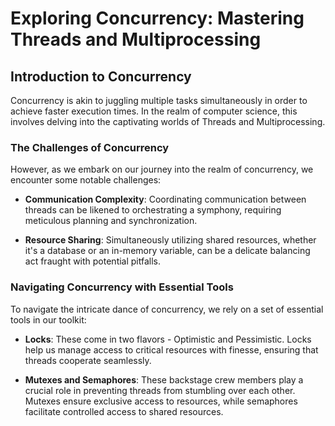 # Exploring Concurrency: Mastering Threads and Multiprocessing

## Introduction to Concurrency

Concurrency is akin to juggling multiple tasks simultaneously in order to achieve faster execution times. In the realm of computer science, this involves delving into the captivating worlds of Threads and Multiprocessing.

### The Challenges of Concurrency

However, as we embark on our journey into the realm of concurrency, we encounter some notable challenges:

- **Communication Complexity**: Coordinating communication between threads can be likened to orchestrating a symphony, requiring meticulous planning and synchronization.

- **Resource Sharing**: Simultaneously utilizing shared resources, whether it's a database or an in-memory variable, can be a delicate balancing act fraught with potential pitfalls.

### Navigating Concurrency with Essential Tools

To navigate the intricate dance of concurrency, we rely on a set of essential tools in our toolkit:

- **Locks**: These come in two flavors - Optimistic and Pessimistic. Locks help us manage access to critical resources with finesse, ensuring that threads cooperate seamlessly.

- **Mutexes and Semaphores**: These backstage crew members play a crucial role in preventing threads from stumbling over each other. Mutexes ensure exclusive access to resources, while semaphores facilitate controlled access to shared resources.
